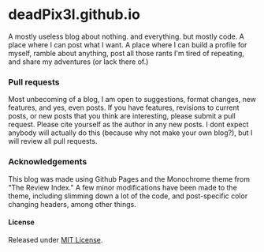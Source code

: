 # deadPix3l.github.io

A mostly useless blog about nothing. and everything. but mostly code.
A place where I can post what I want. A place where I can build a profile for myself, ramble about anything,
post all those rants I'm tired of repeating, and share my adventures (or lack there of.)

### Pull requests
Most unbecoming of a blog, I am open to suggestions, format changes, new features, and yes, even posts.
If you have features, revisions to current posts, or new posts that you think are interesting, 
please submit a pull request. Please cite yourself as the author in any new posts.
I dont expect anybody will actually do this (because why not make your own blog?), 
but I will review all pull requests.

### Acknowledgements
This blog was made using Github Pages and the Monochrome theme from "The Review Index."
A few minor modifications have been made to the theme, including slimming down a lot of the code, 
and post-specific color changing headers, among other things. 


#### License
Released under [MIT License](license.md).
